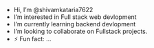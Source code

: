 -  Hi, I’m @shivamkataria7622
-  I’m interested in Full stack web devlopment
-  I’m currently learning backend devlopment
-  I’m looking to collaborate on Fullstack projects.
- ⚡ Fun fact: ...

<!---
shivamkataria7622/shivamkataria7622 is a ✨ special ✨ repository because its `README.md` (this file) appears on your GitHub profile.
You can click the Preview link to take a look at your changes.
--->
